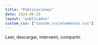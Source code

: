 ```yaml
---
title: "Publicaciones"
date: 2024-06-29
layout: "publicados"
custom_css: ["custom_css/elementos.css"]
---
```

Leer, descargar, intervenir, compartir.